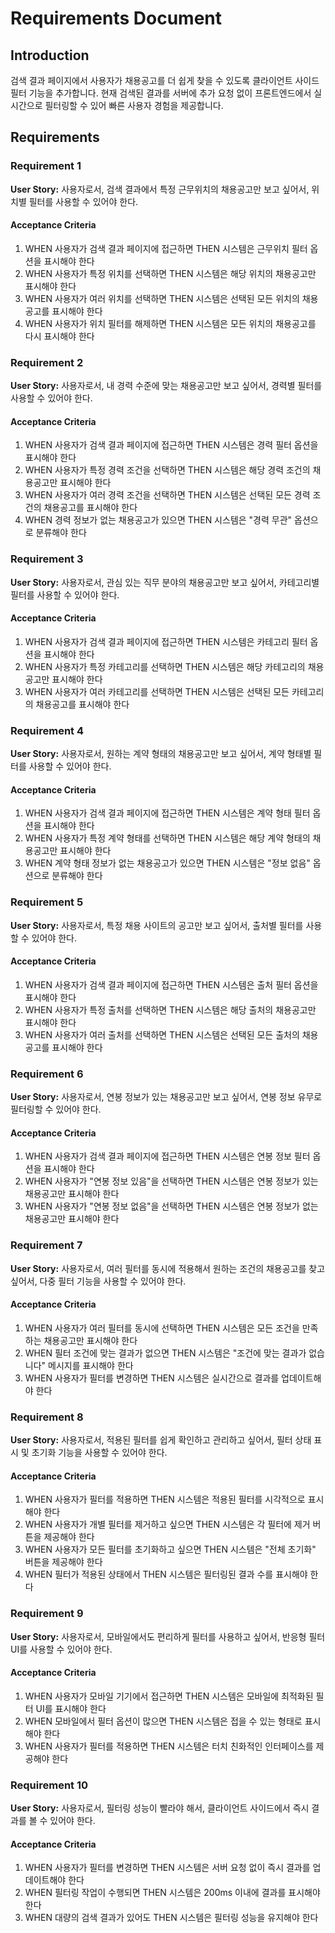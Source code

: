 # Requirements Document

## Introduction

검색 결과 페이지에서 사용자가 채용공고를 더 쉽게 찾을 수 있도록 클라이언트 사이드 필터 기능을 추가합니다. 현재 검색된 결과를 서버에 추가 요청 없이 프론트엔드에서 실시간으로 필터링할 수 있어 빠른 사용자 경험을 제공합니다.

## Requirements

### Requirement 1

**User Story:** 사용자로서, 검색 결과에서 특정 근무위치의 채용공고만 보고 싶어서, 위치별 필터를 사용할 수 있어야 한다.

#### Acceptance Criteria

1. WHEN 사용자가 검색 결과 페이지에 접근하면 THEN 시스템은 근무위치 필터 옵션을 표시해야 한다
2. WHEN 사용자가 특정 위치를 선택하면 THEN 시스템은 해당 위치의 채용공고만 표시해야 한다
3. WHEN 사용자가 여러 위치를 선택하면 THEN 시스템은 선택된 모든 위치의 채용공고를 표시해야 한다
4. WHEN 사용자가 위치 필터를 해제하면 THEN 시스템은 모든 위치의 채용공고를 다시 표시해야 한다

### Requirement 2

**User Story:** 사용자로서, 내 경력 수준에 맞는 채용공고만 보고 싶어서, 경력별 필터를 사용할 수 있어야 한다.

#### Acceptance Criteria

1. WHEN 사용자가 검색 결과 페이지에 접근하면 THEN 시스템은 경력 필터 옵션을 표시해야 한다
2. WHEN 사용자가 특정 경력 조건을 선택하면 THEN 시스템은 해당 경력 조건의 채용공고만 표시해야 한다
3. WHEN 사용자가 여러 경력 조건을 선택하면 THEN 시스템은 선택된 모든 경력 조건의 채용공고를 표시해야 한다
4. WHEN 경력 정보가 없는 채용공고가 있으면 THEN 시스템은 "경력 무관" 옵션으로 분류해야 한다

### Requirement 3

**User Story:** 사용자로서, 관심 있는 직무 분야의 채용공고만 보고 싶어서, 카테고리별 필터를 사용할 수 있어야 한다.

#### Acceptance Criteria

1. WHEN 사용자가 검색 결과 페이지에 접근하면 THEN 시스템은 카테고리 필터 옵션을 표시해야 한다
2. WHEN 사용자가 특정 카테고리를 선택하면 THEN 시스템은 해당 카테고리의 채용공고만 표시해야 한다
3. WHEN 사용자가 여러 카테고리를 선택하면 THEN 시스템은 선택된 모든 카테고리의 채용공고를 표시해야 한다

### Requirement 4

**User Story:** 사용자로서, 원하는 계약 형태의 채용공고만 보고 싶어서, 계약 형태별 필터를 사용할 수 있어야 한다.

#### Acceptance Criteria

1. WHEN 사용자가 검색 결과 페이지에 접근하면 THEN 시스템은 계약 형태 필터 옵션을 표시해야 한다
2. WHEN 사용자가 특정 계약 형태를 선택하면 THEN 시스템은 해당 계약 형태의 채용공고만 표시해야 한다
3. WHEN 계약 형태 정보가 없는 채용공고가 있으면 THEN 시스템은 "정보 없음" 옵션으로 분류해야 한다

### Requirement 5

**User Story:** 사용자로서, 특정 채용 사이트의 공고만 보고 싶어서, 출처별 필터를 사용할 수 있어야 한다.

#### Acceptance Criteria

1. WHEN 사용자가 검색 결과 페이지에 접근하면 THEN 시스템은 출처 필터 옵션을 표시해야 한다
2. WHEN 사용자가 특정 출처를 선택하면 THEN 시스템은 해당 출처의 채용공고만 표시해야 한다
3. WHEN 사용자가 여러 출처를 선택하면 THEN 시스템은 선택된 모든 출처의 채용공고를 표시해야 한다

### Requirement 6

**User Story:** 사용자로서, 연봉 정보가 있는 채용공고만 보고 싶어서, 연봉 정보 유무로 필터링할 수 있어야 한다.

#### Acceptance Criteria

1. WHEN 사용자가 검색 결과 페이지에 접근하면 THEN 시스템은 연봉 정보 필터 옵션을 표시해야 한다
2. WHEN 사용자가 "연봉 정보 있음"을 선택하면 THEN 시스템은 연봉 정보가 있는 채용공고만 표시해야 한다
3. WHEN 사용자가 "연봉 정보 없음"을 선택하면 THEN 시스템은 연봉 정보가 없는 채용공고만 표시해야 한다

### Requirement 7

**User Story:** 사용자로서, 여러 필터를 동시에 적용해서 원하는 조건의 채용공고를 찾고 싶어서, 다중 필터 기능을 사용할 수 있어야 한다.

#### Acceptance Criteria

1. WHEN 사용자가 여러 필터를 동시에 선택하면 THEN 시스템은 모든 조건을 만족하는 채용공고만 표시해야 한다
2. WHEN 필터 조건에 맞는 결과가 없으면 THEN 시스템은 "조건에 맞는 결과가 없습니다" 메시지를 표시해야 한다
3. WHEN 사용자가 필터를 변경하면 THEN 시스템은 실시간으로 결과를 업데이트해야 한다

### Requirement 8

**User Story:** 사용자로서, 적용된 필터를 쉽게 확인하고 관리하고 싶어서, 필터 상태 표시 및 초기화 기능을 사용할 수 있어야 한다.

#### Acceptance Criteria

1. WHEN 사용자가 필터를 적용하면 THEN 시스템은 적용된 필터를 시각적으로 표시해야 한다
2. WHEN 사용자가 개별 필터를 제거하고 싶으면 THEN 시스템은 각 필터에 제거 버튼을 제공해야 한다
3. WHEN 사용자가 모든 필터를 초기화하고 싶으면 THEN 시스템은 "전체 초기화" 버튼을 제공해야 한다
4. WHEN 필터가 적용된 상태에서 THEN 시스템은 필터링된 결과 수를 표시해야 한다

### Requirement 9

**User Story:** 사용자로서, 모바일에서도 편리하게 필터를 사용하고 싶어서, 반응형 필터 UI를 사용할 수 있어야 한다.

#### Acceptance Criteria

1. WHEN 사용자가 모바일 기기에서 접근하면 THEN 시스템은 모바일에 최적화된 필터 UI를 표시해야 한다
2. WHEN 모바일에서 필터 옵션이 많으면 THEN 시스템은 접을 수 있는 형태로 표시해야 한다
3. WHEN 사용자가 필터를 적용하면 THEN 시스템은 터치 친화적인 인터페이스를 제공해야 한다

### Requirement 10

**User Story:** 사용자로서, 필터링 성능이 빨라야 해서, 클라이언트 사이드에서 즉시 결과를 볼 수 있어야 한다.

#### Acceptance Criteria

1. WHEN 사용자가 필터를 변경하면 THEN 시스템은 서버 요청 없이 즉시 결과를 업데이트해야 한다
2. WHEN 필터링 작업이 수행되면 THEN 시스템은 200ms 이내에 결과를 표시해야 한다
3. WHEN 대량의 검색 결과가 있어도 THEN 시스템은 필터링 성능을 유지해야 한다
